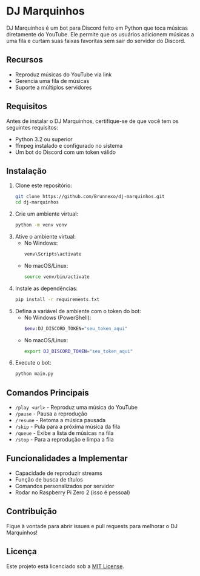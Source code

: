 # DJ Marquinhos

DJ Marquinhos é um bot para Discord feito em Python que toca músicas diretamente do YouTube. Ele permite que os usuários adicionem músicas a uma fila e curtam suas faixas favoritas sem sair do servidor do Discord.

## Recursos
- Reproduz músicas do YouTube via link
- Gerencia uma fila de músicas
- Suporte a múltiplos servidores

## Requisitos
Antes de instalar o DJ Marquinhos, certifique-se de que você tem os seguintes requisitos:
- Python 3.2 ou superior
- ffmpeg instalado e configurado no sistema
- Um bot do Discord com um token válido

## Instalação
1. Clone este repositório:
   ```sh
   git clone https://github.com/Brunnexo/dj-marquinhos.git
   cd dj-marquinhos
   ```
2. Crie um ambiente virtual:
   ```sh
   python -m venv venv
   ```
3. Ative o ambiente virtual:
   - No Windows:
     ```sh
     venv\Scripts\activate
     ```
   - No macOS/Linux:
     ```sh
     source venv/bin/activate
     ```
4. Instale as dependências:
   ```sh
   pip install -r requirements.txt
   ```
5. Defina a variável de ambiente com o token do bot:
   - No Windows (PowerShell):
     ```sh
     $env:DJ_DISCORD_TOKEN="seu_token_aqui"
     ```
   - No macOS/Linux:
     ```sh
     export DJ_DISCORD_TOKEN="seu_token_aqui"
     ```
6. Execute o bot:
   ```sh
   python main.py
   ```

## Comandos Principais
- `/play <url>` - Reproduz uma música do YouTube
- `/pause` - Pausa a reprodução
- `/resume` - Retoma a música pausada
- `/skip` - Pula para a próxima música da fila
- `/queue` - Exibe a lista de músicas na fila
- `/stop` - Para a reprodução e limpa a fila

## Funcionalidades a Implementar
- Capacidade de reproduzir streams
- Função de busca de títulos
- Comandos personalizados por servidor
- Rodar no Raspberry Pi Zero 2 (isso é pessoal)

## Contribuição
Fique à vontade para abrir issues e pull requests para melhorar o DJ Marquinhos!

## Licença
Este projeto está licenciado sob a [MIT License](LICENSE).